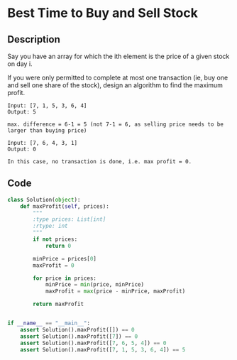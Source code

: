 Best Time to Buy and Sell Stock
========

Description
--------

Say you have an array for which the ith element is the price of a given stock on day i.

If you were only permitted to complete at most one transaction (ie, buy one and sell one share of the stock), design an algorithm to find the maximum profit.


```
Input: [7, 1, 5, 3, 6, 4]
Output: 5

max. difference = 6-1 = 5 (not 7-1 = 6, as selling price needs to be larger than buying price)
```


```
Input: [7, 6, 4, 3, 1]
Output: 0

In this case, no transaction is done, i.e. max profit = 0.
```


Code
--------

```python
class Solution(object):
    def maxProfit(self, prices):
        """
        :type prices: List[int]
        :rtype: int
        """
        if not prices:
            return 0

        minPrice = prices[0]
        maxProfit = 0

        for price in prices:
            minPrice = min(price, minPrice)
            maxProfit = max(price - minPrice, maxProfit)

        return maxProfit


if __name__ == "__main__":
    assert Solution().maxProfit([]) == 0
    assert Solution().maxProfit([7]) == 0
    assert Solution().maxProfit([7, 6, 5, 4]) == 0
    assert Solution().maxProfit([7, 1, 5, 3, 6, 4]) == 5

```
